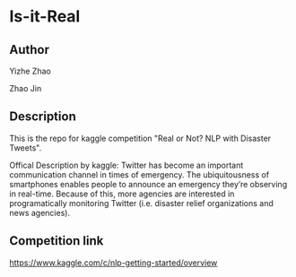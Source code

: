 # Is-it-Real
## Author
Yizhe Zhao

Zhao Jin
## Description
This is the repo for kaggle competition "Real or Not? NLP with Disaster Tweets".

Offical Description by kaggle:
Twitter has become an important communication channel in times of emergency.
The ubiquitousness of smartphones enables people to announce an emergency they’re observing in real-time. Because of this, more agencies are interested in programatically monitoring Twitter (i.e. disaster relief organizations and news agencies).

## Competition link
https://www.kaggle.com/c/nlp-getting-started/overview
